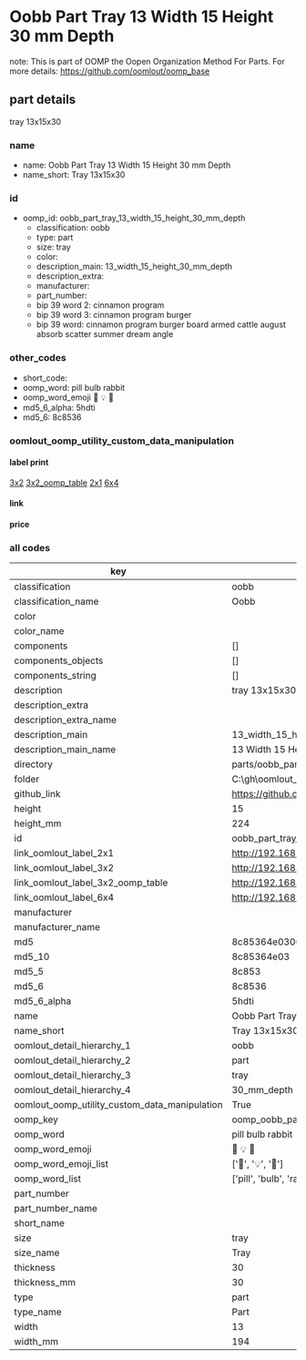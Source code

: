 # Oobb Part Tray 13 Width 15 Height 30 mm Depth  

note: This is part of OOMP the Oopen Organization Method For Parts. For more details: https://github.com/oomlout/oomp_base

##  part details
  



tray 13x15x30



### name
* name: Oobb Part Tray 13 Width 15 Height 30 mm Depth
* name_short: Tray 13x15x30 
### id
* oomp_id: oobb_part_tray_13_width_15_height_30_mm_depth
  * classification: oobb
  * type: part
  * size: tray
  * color: 
  * description_main: 13_width_15_height_30_mm_depth
  * description_extra: 
  * manufacturer: 
  * part_number: 
  * bip 39 word 2: cinnamon program
  * bip 39 word 3: cinnamon program burger
  * bip 39 word: cinnamon program burger board armed cattle august absorb scatter summer dream angle

### other_codes
* short_code: 
* oomp_word: pill bulb rabbit
* oomp_word_emoji :pill: :bulb: :rabbit:
* md5_6_alpha: 5hdti
* md5_6: 8c8536






### oomlout_oomp_utility_custom_data_manipulation
#### label print
[3x2](http://192.168.1.245:1112/?label=oomp%205hdti)
[3x2_oomp_table](http://192.168.1.108:1112/?label=oomp%205hdti)
[2x1](http://192.168.1.242:1112/?label=oomp%205hdti)
[6x4](http://192.168.1.55:1112/?label=oomp%205hdti)    

#### link

                              

#### price







### all codes 
| key | value |  
| --- | --- |  
| classification | oobb |  
| classification_name | Oobb |  
| color |  |  
| color_name |  |  
| components | [] |  
| components_objects | [] |  
| components_string | [] |  
| description | tray 13x15x30 |  
| description_extra |  |  
| description_extra_name |  |  
| description_main | 13_width_15_height_30_mm_depth |  
| description_main_name | 13 Width 15 Height 30 mm Depth |  
| directory | parts/oobb_part_tray_13_width_15_height_30_mm_depth |  
| folder | C:\gh\oomlout_oobb_version_4_generated_parts\parts\oobb_part_tray_13_width_15_height_30_mm_depth |  
| github_link | https://github.com/oomlout/oomlout_oomp_part_src/tree/main/parts/oobb_part_tray_13_width_15_height_30_mm_depth |  
| height | 15 |  
| height_mm | 224 |  
| id | oobb_part_tray_13_width_15_height_30_mm_depth |  
| link_oomlout_label_2x1 | http://192.168.1.242:1112/?label=oomp%205hdti |  
| link_oomlout_label_3x2 | http://192.168.1.245:1112/?label=oomp%205hdti |  
| link_oomlout_label_3x2_oomp_table | http://192.168.1.108:1112/?label=oomp%205hdti |  
| link_oomlout_label_6x4 | http://192.168.1.55:1112/?label=oomp%205hdti |  
| manufacturer |  |  
| manufacturer_name |  |  
| md5 | 8c85364e0300c1e49105e18a3d6af948 |  
| md5_10 | 8c85364e03 |  
| md5_5 | 8c853 |  
| md5_6 | 8c8536 |  
| md5_6_alpha | 5hdti |  
| name | Oobb Part Tray 13 Width 15 Height 30 mm Depth |  
| name_short | Tray 13x15x30  |  
| oomlout_detail_hierarchy_1 | oobb |  
| oomlout_detail_hierarchy_2 | part |  
| oomlout_detail_hierarchy_3 | tray |  
| oomlout_detail_hierarchy_4 | 30_mm_depth |  
| oomlout_oomp_utility_custom_data_manipulation | True |  
| oomp_key | oomp_oobb_part_tray_13_width_15_height_30_mm_depth |  
| oomp_word | pill bulb rabbit |  
| oomp_word_emoji | :pill: :bulb: :rabbit: |  
| oomp_word_emoji_list | [':pill:', ':bulb:', ':rabbit:'] |  
| oomp_word_list | ['pill', 'bulb', 'rabbit'] |  
| part_number |  |  
| part_number_name |  |  
| short_name |  |  
| size | tray |  
| size_name | Tray |  
| thickness | 30 |  
| thickness_mm | 30 |  
| type | part |  
| type_name | Part |  
| width | 13 |  
| width_mm | 194 |  
